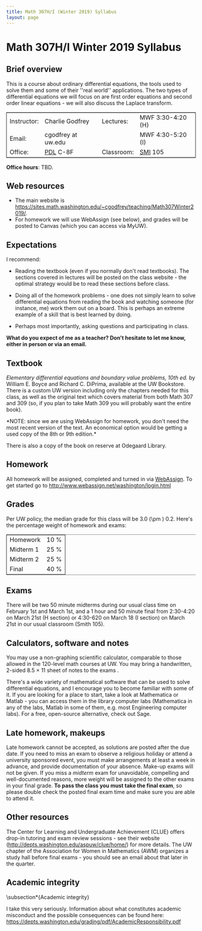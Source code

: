 ```yaml
---
title: Math 307H/I (Winter 2019) Syllabus
layout: page
---
```

# Math 307H/I Winter 2019 Syllabus

## Brief overview

This is a course about ordinary differential equations, the tools used
to solve them and some of their ''real world'' applications. The two
types of differential equations we will focus on are first order
equations and second order linear equations - we will also discuss the
Laplace transform. 

<table border="2" cellspacing="0" cellpadding="6" rules="groups" frame="hsides">


<colgroup>
<col  class="org-left" />

<col  class="org-left" />

<col  class="org-left" />

<col  class="org-left" />
</colgroup>
<tbody>
<tr>
<td class="org-left">Instructor:</td>
<td class="org-left">Charlie Godfrey</td>
<td class="org-left">Lectures:</td>
<td class="org-left">MWF 3:30-4:20 (H)</td>
</tr>


<tr>
<td class="org-left">Email:</td>
<td class="org-left">cgodfrey at uw.edu</td>
<td class="org-left">&#xa0;</td>
<td class="org-left">MWF 4:30-5:20 (I)</td>
</tr>


<tr>
<td class="org-left">Office:</td>
<td class="org-left"><a href="http://www.washington.edu/maps/#!/pdl">PDL</a> C-8F</td>
<td class="org-left">Classroom:</td>
<td class="org-left"><a href="http://www.washington.edu/maps/#!/SMI">SMI</a> 105</td>
</tr>
</tbody>
</table>

**Office hours**: TBD. 


## Web resources

-   The main website is
    <https://sites.math.washington.edu/~cgodfrey/teaching/Math307Winter2019/>. 
-   For homework we will use WebAssign (see below), and grades will be
    posted to Canvas (which you can access via MyUW).


## Expectations

I recommend:

-   Reading the textbook (even if you normally don't read
    textbooks). The sections covered in lectures will be posted on the
    class website - the optimal strategy would be to read these sections
    before class.

-   Doing all of the homework problems - one does not simply learn to
    solve differential equations from reading the book and watching
    someone (for instance, me) work them out on a board. This is
    perhaps an extreme example of a skill that is best learned by doing.

-   Perhaps most importantly, asking questions and participating in class.

**What do you expect of me as a teacher? Don't hesitate to let me know,
either in person or via an email.**


## Textbook

*Elementary differential equations and boundary value problems, 10th
ed.* by William E. Boyce and Richard C. DiPrima, available at the UW
Bookstore. There is a custom UW version including only the chapters
needed for this class, as well as the original text which covers
material from both Math 307 and 309 (so, if you plan to take Math 309
you will probably want the entire book). 

\*NOTE: since we are using WebAssign for homework, you don't need the
 most recent version of the text. An economical option would be
 getting a used copy of the 8th or 9th edition.\*

There is also a copy of the book on reserve at Odegaard
Library.


## Homework

All homework will be assigned, completed and turned in via
[WebAssign](http://www.webassign.net/washington/login.html). To get
started go to <http://www.webassign.net/washington/login.html>  


## Grades

Per UW policy, the median grade for this class will be 3.0 \(\pm \)
0.2. Here's the percentage weight of homework and exams:

<table border="2" cellspacing="0" cellpadding="6" rules="groups" frame="hsides">


<colgroup>
<col  class="org-left" />

<col  class="org-left" />
</colgroup>
<tbody>
<tr>
<td class="org-left">Homework</td>
<td class="org-left">10 %</td>
</tr>


<tr>
<td class="org-left">Midterm 1</td>
<td class="org-left">25 %</td>
</tr>


<tr>
<td class="org-left">Midterm 2</td>
<td class="org-left">25 %</td>
</tr>


<tr>
<td class="org-left">Final</td>
<td class="org-left">40 %</td>
</tr>
</tbody>
</table>


## Exams

There will be two 50 minute midterms during our usual class time on
February 1st and March 1st, and a 1 hour and 50 minute final from
2:30-4:20 on March 21st (H section) or 4:30-620 on March 18 (I
section) on March 21st in our usual classroom (Smith 105).


## Calculators, software and notes

You may use a non-graphing scientific calculator, comparable to those
allowed in the 120-level math courses at UW. You may bring a
handwritten, 2-sided 8.5 $\times$ 11 sheet of notes to the exams .

There's a wide variety of mathematical software that can be used to solve differential
equations, and I encourage you to become familiar with some of it. If
you are looking for a place to start, take a look at Mathematica or Matlab - you
can access them in the library computer labs (Mathematica in any of
the labs, Matlab in some of them, e.g. most Engineering computer
labs). For a free, open-source alternative, check out Sage.  


## Late homework, makeups

Late homework cannot be accepted, as solutions are posted after the
due date. If you need to miss
an exam to observe a religious holiday or attend a university
sponsored event, you must make arrangements at least a week in
advance, and provide documentation of your absence. Make-up exams will
not be given. If you miss a *midterm* exam for unavoidable, compelling and
well-documented reasons, more weight will be assigned to the other
exams in your final grade. **To pass the class you must take the final
exam**, so please double check the posted final exam time and make sure
you are able to attend it.


## Other resources

The Center for Learning and Undergraduate Achievement (CLUE) offers
drop-in tutoring and exam review sessions - see their website
(<http://depts.washington.edu/aspuw/clue/home/>) for more details. The
UW chapter of the Association for Women in Mathematics (AWM) organizes
a study hall before final exams - you should see an email about that
later in the quarter.  


## Academic integrity

\subsection*{Academic integrity}

I take this very seriously. Information about what constitutes
academic misconduct and the possible consequences can be found here:
<https://depts.washington.edu/grading/pdf/AcademicResponsibility.pdf>
